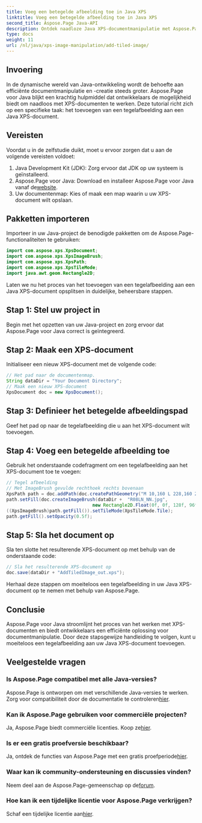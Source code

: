 ```yaml
---
title: Voeg een betegelde afbeelding toe in Java XPS
linktitle: Voeg een betegelde afbeelding toe in Java XPS
second_title: Aspose.Page Java-API
description: Ontdek naadloze Java XPS-documentmanipulatie met Aspose.Page. Leer moeiteloos tegelafbeeldingen toevoegen met behulp van deze stapsgewijze handleiding.
type: docs
weight: 11
url: /nl/java/xps-image-manipulation/add-tiled-image/
---
```

## Invoering
In de dynamische wereld van Java-ontwikkeling wordt de behoefte aan efficiënte documentmanipulatie en -creatie steeds groter. Aspose.Page voor Java blijkt een krachtig hulpmiddel dat ontwikkelaars de mogelijkheid biedt om naadloos met XPS-documenten te werken. Deze tutorial richt zich op een specifieke taak: het toevoegen van een tegelafbeelding aan een Java XPS-document.
## Vereisten
Voordat u in de zelfstudie duikt, moet u ervoor zorgen dat u aan de volgende vereisten voldoet:
1. Java Development Kit (JDK): Zorg ervoor dat JDK op uw systeem is geïnstalleerd.
2.  Aspose.Page voor Java: Download en installeer Aspose.Page voor Java vanaf de[website](https://releases.aspose.com/page/java/).
3. Uw documentenmap: Kies of maak een map waarin u uw XPS-document wilt opslaan.
## Pakketten importeren
Importeer in uw Java-project de benodigde pakketten om de Aspose.Page-functionaliteiten te gebruiken:
```java
import com.aspose.xps.XpsDocument;
import com.aspose.xps.XpsImageBrush;
import com.aspose.xps.XpsPath;
import com.aspose.xps.XpsTileMode;
import java.awt.geom.Rectangle2D;
```
Laten we nu het proces van het toevoegen van een tegelafbeelding aan een Java XPS-document opsplitsen in duidelijke, beheersbare stappen.
## Stap 1: Stel uw project in
Begin met het opzetten van uw Java-project en zorg ervoor dat Aspose.Page voor Java correct is geïntegreerd.
## Stap 2: Maak een XPS-document
Initialiseer een nieuw XPS-document met de volgende code:
```java
// Het pad naar de documentenmap.
String dataDir = "Your Document Directory";
// Maak een nieuw XPS-document
XpsDocument doc = new XpsDocument();
```
## Stap 3: Definieer het betegelde afbeeldingspad
Geef het pad op naar de tegelafbeelding die u aan het XPS-document wilt toevoegen.
## Stap 4: Voeg een betegelde afbeelding toe
Gebruik het onderstaande codefragment om een tegelafbeelding aan het XPS-document toe te voegen:
```java
// Tegel afbeelding
// Met ImageBrush gevulde rechthoek rechts bovenaan
XpsPath path = doc.addPath(doc.createPathGeometry("M 10,160 L 228,160 228,305 10,305"));
path.setFill(doc.createImageBrush(dataDir +  "R08LN_NN.jpg",
                                new Rectangle2D.Float(0f, 0f, 128f, 96f), new Rectangle2D.Float(0f, 0f, 64f, 48f)));
((XpsImageBrush)path.getFill()).setTileMode(XpsTileMode.Tile);
path.getFill().setOpacity(0.5f);
```
## Stap 5: Sla het document op
Sla ten slotte het resulterende XPS-document op met behulp van de onderstaande code:
```java
// Sla het resulterende XPS-document op
doc.save(dataDir + "AddTiledImage_out.xps"); 
```
Herhaal deze stappen om moeiteloos een tegelafbeelding in uw Java XPS-document op te nemen met behulp van Aspose.Page.
## Conclusie
Aspose.Page voor Java stroomlijnt het proces van het werken met XPS-documenten en biedt ontwikkelaars een efficiënte oplossing voor documentmanipulatie. Door deze stapsgewijze handleiding te volgen, kunt u moeiteloos een tegelafbeelding aan uw Java XPS-document toevoegen.

## Veelgestelde vragen
### Is Aspose.Page compatibel met alle Java-versies?
 Aspose.Page is ontworpen om met verschillende Java-versies te werken. Zorg voor compatibiliteit door de documentatie te controleren[hier](https://reference.aspose.com/page/java/).
### Kan ik Aspose.Page gebruiken voor commerciële projecten?
Ja, Aspose.Page biedt commerciële licenties. Koop ze[hier](https://purchase.aspose.com/buy).
### Is er een gratis proefversie beschikbaar?
 Ja, ontdek de functies van Aspose.Page met een gratis proefperiode[hier](https://releases.aspose.com/).
### Waar kan ik community-ondersteuning en discussies vinden?
 Neem deel aan de Aspose.Page-gemeenschap op de[forum](https://forum.aspose.com/c/page/39).
### Hoe kan ik een tijdelijke licentie voor Aspose.Page verkrijgen?
 Schaf een tijdelijke licentie aan[hier](https://purchase.aspose.com/temporary-license/).
